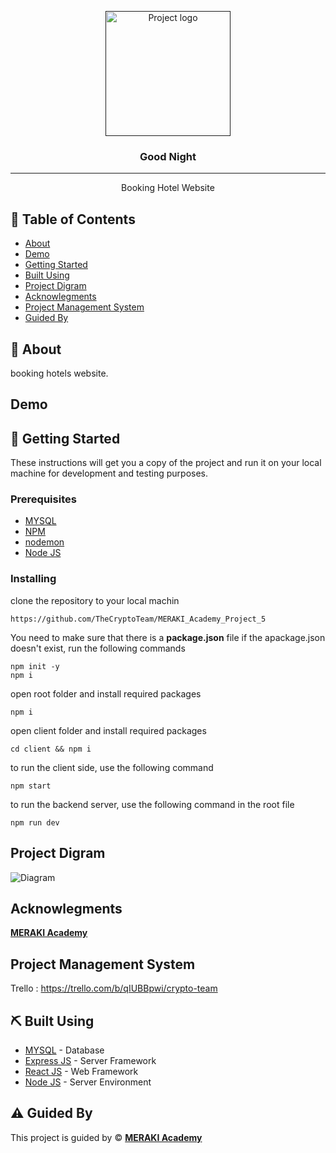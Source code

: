 
<p align="center">
  <a href="" rel="noopener">
 <img width=200px height=200px src="https://res.cloudinary.com/cryptoteam/image/upload/v1647340869/g4jvlsgejyfssvm95fud.svg" alt="Project logo"></a>
</p>

<h3 align="center">Good Night</h3>

---

<p align="center"> Booking Hotel Website 

</p>

## 📝 Table of Contents

- [About](#about)
- [Demo](#demo)
- [Getting Started](#getting_started)
- [Built Using](#built_using)
- [Project Digram](#project_digram)
- [Acknowlegments](#acknowlegments)
- [Project Management System](#Project_Management_System)
- [Guided By](#guided_by)

 
## 🧐 About <a name = "about"></a>

booking hotels website.

## Demo <a name = "demo"></a>



## 🏁 Getting Started <a name = "getting_started"></a>
These instructions will get you a copy of the project and run it on your local machine for development and testing purposes.


### Prerequisites

- [MYSQL](https://www.mysql.com/) 
- [NPM](https://docs.npmjs.com/cli/v6/commands/npm-install)
- [nodemon](https://nodemon.io/) 
- [Node JS](https://nodejs.org/en/) 

### Installing

clone the repository to your local machin
```
https://github.com/TheCryptoTeam/MERAKI_Academy_Project_5
```
You need to make sure that there is a **package.json** file
if the apackage.json doesn't exist, run the following commands 
```
npm init -y
npm i
```
open root folder and install required packages
```
npm i
```
open client folder and install required packages
```
cd client && npm i
```

to run the client side, use the following command
```
npm start
```
to run the backend server, use the following command in the root file
```
npm run dev
```
## Project Digram <a name = "project_digram"></a>

![Diagram](./img/Data.png)

## Acknowlegments <a name = "acknowlegments"></a>

**[MERAKI Academy](https://www.meraki-academy.org)**
 
##  Project Management System <a name = "Project_Management_System"></a>


Trello : https://trello.com/b/qIUBBpwi/crypto-team


## ⛏️ Built Using <a name = "built_using"></a>

- [MYSQL](https://www.mysql.com/)  - Database
- [Express JS](https://expressjs.com/) - Server Framework
- [React JS](https://https://reactjs.org/) - Web Framework
- [Node JS](https://nodejs.org/en/) - Server Environment

## ⚠️ Guided By <a name = "guided_by"></a>

This project is guided by ©️ **[MERAKI Academy](https://www.meraki-academy.org)**
